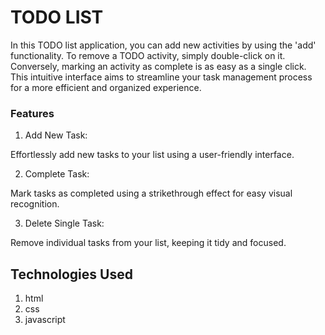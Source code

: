 # TODO LIST

In this TODO list application, you can add new activities by using the 'add' functionality. To remove a TODO activity, simply double-click on it. Conversely, marking an activity as complete is as easy as a single click. This intuitive interface aims to streamline your task management process for a more efficient and organized experience.

### Features

 1. Add New Task:

  Effortlessly add new tasks to your list using a user-friendly interface.
  
2. Complete Task:

  Mark tasks as completed using a strikethrough effect for easy visual recognition.
  
3. Delete Single Task:

  Remove individual tasks from your list, keeping it tidy and focused.

## Technologies Used

1. html
2. css
3. javascript
